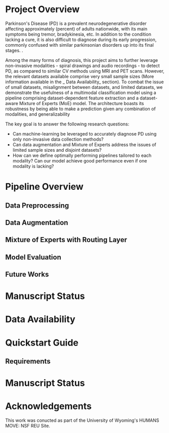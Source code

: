 # Project Overview

Parkinson's Disease (PD) is a prevalent neurodegenerative disorder affecting approximately  (percent) of adults nationwide, with its main symptoms being tremor, bradykinesia, etc. 
In addition to the condition lacking a cure, it is also difficult to diagnose during its early progression, commonly confused with similar parkinsonian disorders up into its final stages. . 

Among the many forms of diagnosis, this project aims to further leverage non-invasive modalities - spiral drawings and audio recordings - to detect PD, as compared to similar CV methods using MRI and PET scans.
However, the relevant datasets available comprise very small sample sizes (More information available in the _ Data Availability_ section).
To combat the issue of small datasets, misalignment between datasets, and limited datasets, we demonstrate the usefulness of a multimodal classification model using a pipeline comprising dataset-dependent feature extraction and a dataset-aware Mixture of Experts (MoE) model. 
The architecture boasts its robustness by being able to make a prediction given any combination of modalities, and generalizability

The key goal is to answer the following research questions:

- Can machine-learning be leveraged to accurately diagnose PD using only non-invasive data collection methods?
- Can data augmentation and Mixture of Experts address the issues of limited sample sizes and disjoint datasets?
- How can we define optimally performing pipelines tailored to each modality? Can our model achieve good performance even if one modality is lacking?

# Pipeline Overview
## Data Preprocessing
## Data Augmentation
## Mixture of Experts with Routing Layer
## Model Evaluation

## Future Works


# Manuscript Status


# Data Availability



# Quickstart Guide
## Requirements

# Manuscript Status

# Acknowledgements

This work was conucted as part of the University of Wyoming's HUMANS MOVE: NSF REU Site.



